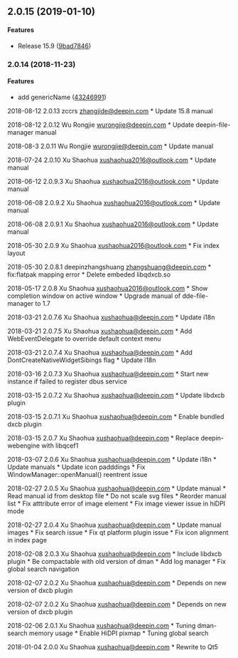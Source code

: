 <a name="2.0.15"></a>
## 2.0.15 (2019-01-10)


#### Features

*   Release 15.9 ([9bad7846](https://github.com/linuxdeepin/deepin-manual/commit/9bad7846093e66c91c910567cea1509bdebcf5b2))



<a name="2.0.14"></a>
### 2.0.14 (2018-11-23)


#### Features

*   add genericName ([43246991](https://github.com/linuxdeepin/deepin-manual/commit/43246991b44854f922a2c9317a8ec3f8c3488bac))


2018-08-12 2.0.13 zccrs <zhangjide@deepin.com>
    * Update 15.8 manual

2018-08-12 2.0.12 Wu Rongjie <wurongjie@deepin.com>
    * Update deepin-file-manager manual

2018-08-3 2.0.11 Wu Rongjie <wurongjie@deepin.com>
    * Update manual

2018-07-24 2.0.10 Xu Shaohua <xushaohua2016@outlook.com>
    * Update manual

2018-06-12 2.0.9.3 Xu Shaohua <xushaohua2016@outlook.com>
    * Update manual

2018-06-08 2.0.9.2 Xu Shaohua <xushaohua2016@outlook.com>
    * Update manual

2018-06-08 2.0.9.1 Xu Shaohua <xushaohua2016@outlook.com>
    * Update manual

2018-05-30 2.0.9 Xu Shaohua <xushaohua2016@outlook.com>
    * Fix index layout

2018-05-30 2.0.8.1 deepinzhangshuang <zhangshuang@deepin.com>
    * fix:flatpak mapping error
    * Delete embeded libqdxcb.so

2018-05-17 2.0.8 Xu Shaohua <xushaohua2016@outlook.com>
    * Show completion window on active window
    * Upgrade manual of dde-file-manager to 1.7

2018-03-21 2.0.7.6 Xu Shaohua <xushaohua@deepin.com>
    * Update i18n

2018-03-21 2.0.7.5 Xu Shaohua <xushaohua@deepin.com>
    * Add WebEventDelegate to override default context menu

2018-03-21 2.0.7.4 Xu Shaohua <xushaohua@deepin.com>
    * Add DontCreateNativeWidgetSibings flag
    * Update i18n

2018-03-16 2.0.7.3 Xu Shaohua <xushaohua@deepin.com>
    * Start new instance if failed to register dbus service

2018-03-15 2.0.7.2 Xu Shaohua <xushaohua@deepin.com>
    * Update libdxcb plugin

2018-03-15 2.0.7.1 Xu Shaohua <xushaohua@deepin.com>
    * Enable bundled dxcb plugin

2018-03-15 2.0.7 Xu Shaohua <xushaohua@deepin.com>
    * Replace deepin-webengine with libqcef1

2018-03-07 2.0.6 Xu Shaohua <xushaohua@deepin.com>
    * Update i18n
    * Update manuals
    * Update icon padddings
    * Fix WindowManager::openManual() reentrent issue

2018-02-27 2.0.5 Xu Shaohua <xushaohua@deepin.com>
    * Update manual
    * Read manual id from desktop file
    * Do not scale svg files
    * Reorder manual list
    * Fix atttribute error of image element
    * Fix image viewer issue in hiDPI mode

2018-02-27 2.0.4 Xu Shaohua <xushaohua@deepin.com>
    * Update manual images
    * Fix search issue
    * Fix qt platform plugin issue
    * Fix icon alignment in index page

2018-02-08 2.0.3 Xu Shaohua <xushaohua@deepin.com>
    * Include libdxcb plugin
    * Be compactable with old version of dman
    * Add log manager
    * Fix global search navigation

2018-02-07 2.0.2 Xu Shaohua <xushaohua@deepin.com>
    * Depends on new version of dxcb plugin

2018-02-07 2.0.2 Xu Shaohua <xushaohua@deepin.com>
    * Depends on new version of dxcb plugin

2018-02-06 2.0.1 Xu Shaohua <xushaohua@deepin.com>
    * Tuning dman-search memory usage
    * Enable HiDPI pixmap
    * Tuning global search

2018-01-04 2.0.0 Xu Shaohua <xushaohua@deepin.com>
    * Rewrite to Qt5

